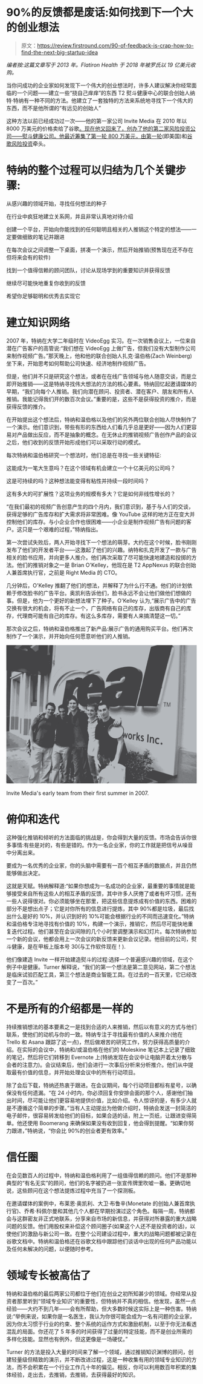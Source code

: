 # 90%的反馈都是废话:如何找到下一个大的创业想法

> 原文：<https://review.firstround.com/90-of-feedback-is-crap-how-to-find-the-next-big-startup-idea>

*编者按:这篇文章写于 2013 年。Flatiron Health 于 2018 年被罗氏以 19 亿美元收购。*

当你问成功的企业家如何发现下一个伟大的创业想法时，许多人建议解决你经常面临的一个问题——建立一些“挠自己痒痒”的东西 T2 熨斗健康中心的联合创始人纳特·特纳有一种不同的方法。他建立了一套独特的方法来系统地寻找下一个伟大的东西，而不是他所谓的“有远见的创始人”

这种方法以前已经成功过一次——他的第一家公司 Invite Media 在 2010 年以 8000 万美元的价格卖给了谷歌[。现在他又回来了，创办了他的第二家风险投资公司——熨斗健康公司。他最近筹集了第一轮 800 万美元，由第一轮](http://allthingsd.com/20100609/googles-final-price-tag-for-invite-media-81-million/ "null")(即美国)和[谷歌风险投资](http://www.gv.com/ "null")牵头。

# 特纳的整个过程可以归结为几个关键步骤:

从感兴趣的领域开始，寻找任何想法的种子

在行业中疯狂地建立关系网，并且非常认真地对待介绍

创建一个平台，开始向你能找到的任何聪明且相关的人推销这个特定的想法——一定要做细致的笔记并跟进

在每次会议之间调整一下桌面，拼凑一个演示，然后开始推销(预售现在还不存在但将来会有的软件)

找到一个值得信赖的顾问团队，讨论从现场学到的重要知识并获得反馈

继续尽可能快地重复你收到的反馈

希望你足够聪明和优秀去实现它

# 建立知识网络

2007 年，特纳在大学二年级时在 VideoEgg 实习。在一次销售会议上，一位来自潜在广告客户的高管说:“我们想在 VideoEgg 上做广告，但我们没有大型制作公司来制作视频广告。”那天晚上，他和他的联合创始人扎克·温伯格(Zach Weinberg)坐下来，开始思考如何帮助公司快速、经济地制作视频广告。

但是，他们并不只是研究这个想法，或者在在线广告领域与他人随意交谈，而是立即开始推销——这是特纳寻找伟大想法的方法的核心要素。特纳回忆起邀请媒体的早期，“我们向每个人推销。我们向潜在顾问、投资者、潜在客户、朋友和所有人推销。我能记得我们开的数百次会议。”重要的是，这些不是获得投资的推介，而是获得反馈的推介。

在开始提出这个想法后，特纳和温伯格以及他们的另外两位联合创始人尽快制作了一个演示。他们意识到，带些有形的东西给人们看几乎总是更好——因为人们更容易对产品做出反应，而不是抽象的概念。在无休止的推销视频广告创作产品的会议之后，他们收到的反馈开始形成他们可以采取行动的模式。

每次特纳和温伯格研究一个想法时，他们总是在寻找一些关键特征:

这能成为一笔大生意吗？在这个领域有机会建立一个十亿美元的公司吗？

这是可持续的吗？这种想法能变得有粘性并持续一段时间吗？

这有多大的可扩展性？这项业务的规模有多大？它是如何非线性增长的？

“在我们最初的视频广告创意产生的四个月内，我们意识到，基于与人们的交谈，获得足够的广告库存和扩大需求将非常困难。像 YouTube 这样的地方正在变大并控制他们的库存。与小企业合作也很困难——小企业是制作视频广告有问题的客户。这只是一个艰难的过程，”特纳指出。

第一次尝试失败后，两人开始寻找下一个想法的萌芽。大约在这个时候，脸书刚刚发布了他们的开发者平台——这激起了他们的兴趣。纳特和扎克开发了一款与广告相关的脸书应用，并向更多人推介。他们再次采取了尽可能快速地建造和投掷的方法。他们的推销对象之一是 Brian O'Kelley，他现在是 T2 AppNexus 的联合创始人兼首席执行官，之前是 Right Media 的 CTO。

几分钟后，O'Kelley 推翻了他们的想法，并解释了为什么行不通。他们的计划依赖于修改脸书的广告平台。奥凯利告诉他们，脸书永远不会让他们做他们想做的事。但是，他为一个更好的新想法埋下了种子。O'Kelley 认为,“展示广告中的广告交换有很大的机会，将有不止一个，广告网络有自己的库存，出版商有自己的库存，代理商可能有自己的库存。有这么多库存，需要有人来搞清楚这一切。”

那次会议之后，特纳和温伯格推出了新产品:展示广告的通用购买平台。他们再次制作了一个演示，并开始向任何愿意听他们的人推销。

![](img/d65698fe3bdd2e6c5e82cff2cb8bd8c6.png)

Invite Media's early team from their first summer in 2007.

# 俯仰和迭代

这种强化推销和倾听的方法面临的挑战是，你会得到大量的反馈。市场会告诉你很多事情:有些是对的，有些是错的。作为一名企业家，你的工作就是把信号从噪音中分离出来。

要成为一名优秀的企业家，你的头脑中需要有一百个相互矛盾的数据点，并且仍然能够做出决定。

这就是天赋。特纳解释道:“如果你想成为一名成功的企业家，最重要的事情就是能够接受来自所有这些人的相互矛盾的反馈，其中许多人厌倦了或者有坏习惯，还有一些人说得很对。你必须能够坐在那里，把这些信息提炼成有价值的东西。困难的部分不是想出点子；它是对你所有的信息进行提炼，其中 90%都是垃圾，最后找出什么是好的 10%，并认识到好的 10%可能会根据行业的不同而迅速变化。”特纳和温伯格专注地寻找有价值的 10%，构建一个演示，推销它，然后尽可能快地重复迭代过程。他们甚至在会议间隙的几个小时里调整演示和幻灯片。每次特纳参加一个新的会议，他都会用上一次会议的新反馈来更新会议记录。他目前的公司，熨斗健康，是在甲板上版本号 30(与工作软件现在！).

他们像建造 Invite 一样开始建造熨斗的过程:选择一个普遍感兴趣的领域，在这个例子中是健康。Turner 解释说，“我们的第一个想法是第二意见网站，第二个想法是临床试验匹配工具，第三个想法是商业智能工具。在过去的一百天里，它已经改变了一百次。”

# 不是所有的介绍都是一样的

持续推销想法的基本要素之一是找到合适的人来推销，然后以有意义的方式与他们联系，使他们的动机与你的一致。特纳专注于寻找最有价值的人来推介(他在 Trello 和 Asana 跟踪了这一点)，然后做艰苦的研究工作，努力获得高质量的介绍。在实际的会议中，特纳和/或温伯格在他们的 Moleskine 笔记本上记录了细致的笔记，然后将它们转移到 Evernote 上(特纳发现在会议中让电脑开着太分散与会者的注意力)。会议结束后，他们会进行一次事后分析来分析推介。他们从中提取最有价值的信息，并开始处理会议中的所有行动项目。

除了会后下载，特纳还热衷于跟进。在会议期间，每个行动项目都标有星号，以确保没有任何遗漏。“在 24 小时内，你必须回复你安排会面的那个人，感谢他们抽出时间，尽可能让他们更容易地提供价值，比如介绍。令人惊讶的是，有多少人就是不遵循这个简单的步骤。”当有人主动提出为他做介绍时，特纳会发送一封简洁的电子邮件，很容易转发给他们的目标，如果合适的话，附上一页纸，让跟进变得简单。他还使用 Boomerang 来确保如果没有收到回复，他会得到提醒。“如果你努力跟进，”特纳说，“你会比 90%的创业者更有效率。”

# 信任圈

在会见数百人的过程中，特纳和温伯格利用了一组值得信赖的顾问。他们不是那种典型的“有名无实”的顾问，他们的名字被扔进一张宣传牌里吹嘘一番。更确切地说，这些顾问在这个想法提炼过程中充当了一个探测板。

在邀请媒体的案例中，布莱恩·奥凯利、大卫·布鲁辛(Monetate 的创始人兼首席执行官)、乔希·科佩尔曼和其他几个人都在早期扮演过这个角色。每隔一周，特纳都会与这群密友非正式地联系，分享来自市场的新信息，并获得对所暴露的重大战略问题的反馈。他们用股权来补偿这个顾问圈子(如果这个人还不是投资者的话)，以使他们的激励与新公司一致。在整个公司建设过程中，重大的战略问题都被记录在谷歌文档中。特纳和温伯格还在谷歌文档中跟踪他们谈话中出现的任何产品功能以及任何未解决的问题，以便随时参考。

# 领域专长被高估了

特纳和温伯格的最后两家公司都位于他们在创业之初所知甚少的领域。你经常从投资者那里听到“领域专业知识”的重要性，但特纳并不真的相信。他发现，虽然一点经验——大约不到几年——会有所帮助，但大多数时候这实际上是一种伤害。特纳说:“举例来说，如果你是一名医生，我认为你很可能会成为一名有问题的企业家，因为你太习惯于行业的约束、整个系统的运作方式和激励机制，以至于你无法看透混乱的局面。你还花了 5 年多的时间获得了过量的特定技能，而不是创业所需的多样化技能。显然也有例外，但这更像是一场硬仗。”

Turner 的方法是投入大量的时间来了解一个领域，通过推销知识渊博的顾问，创建轻量级但精致的演示，并不断改进过程，这是一种收集有用的领域专业知识的方法，而不会积累在一个行业工作几十年的偏见。相反，你可以利用数百年积累的集体经验，走出去，去推销，去推销，去获得最好的知识。